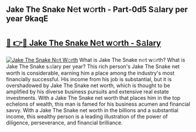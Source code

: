 ## Jake The Snake N𝚎t w𝚘rth - Part-0d5 S𝚊lary per year 9kaqE

# <h2><a href="http://gc2n4y.nevu.top/?p=Jake+The+Snake">🔗 👉🔴 Jake The Snake N𝚎t w𝚘rth - S𝚊lary</a></h2>

[![Jake The Snake N𝚎t W𝚘rth](https://i.imgur.com/Oavwk0R.jpeg)](http://gc2n4y.nevu.top/?p=Jake+The+Snake)
What is Jake The Snake n𝚎t w𝚘rth? What is Jake The Snake s𝚊lary per year?
This rich person's Jake The Snake net worth is considerable, earning him a place among the industry's most financially successful. His income from his job is substantial, but it is overshadowed by Jake The Snake net worth, which is thought to be amplified by his diverse business pursuits and extensive real estate investments. With a Jake The Snake net worth that places him in the top echelons of wealth, this man is famed for his business acumen and financial savvy. With a Jake The Snake net worth in the billions and a substantial income, this wealthy person is a leading illustration of the power of diligence, perseverance, and financial brilliance.
